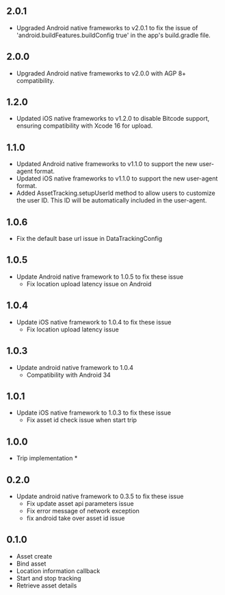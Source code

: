 ## 2.0.1
* Upgraded Android native frameworks to v2.0.1 to fix the issue of 'android.buildFeatures.buildConfig true' in the app's build.gradle file.
## 2.0.0
* Upgraded Android native frameworks to v2.0.0 with AGP 8+ compatibility.

## 1.2.0
* Updated iOS native frameworks to v1.2.0 to disable Bitcode support, ensuring compatibility with Xcode 16 for upload.

## 1.1.0
* Updated Android native frameworks to v1.1.0 to support the new user-agent format. 
* Updated iOS native frameworks to v1.1.0 to support the new user-agent format. 
* Added AssetTracking.setupUserId method to allow users to customize the user ID. This ID will be automatically included in the user-agent.

## 1.0.6
* Fix the default base url issue in DataTrackingConfig
  
## 1.0.5
* Update Android native framework to 1.0.5 to fix these issue
  * Fix location upload latency issue on Android

## 1.0.4
* Update iOS native framework to 1.0.4 to fix these issue
  * Fix location upload latency issue

## 1.0.3
* Update android native framework to 1.0.4
  * Compatibility with Android 34
## 1.0.1
* Update iOS native framework to 1.0.3 to fix these issue
    * Fix asset id check issue when start trip
## 1.0.0
* Trip implementation
  * 
## 0.2.0
* Update android native framework to 0.3.5 to fix these issue
    * Fix update asset api parameters issue
    * Fix error message of network exception
    * fix android take over asset id issue

## 0.1.0
* Asset create
* Bind asset
* Location information callback
* Start and stop tracking
* Retrieve asset details
